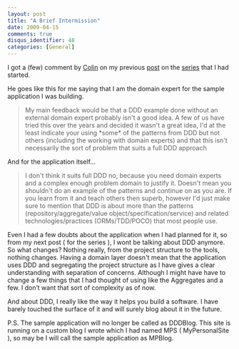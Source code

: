 ```yaml
---
layout: post
title: "A Brief Intermission"
date: 2009-04-15
comments: true
disqus_identifier: 48
categories: [General]
---
```

I got a (few) comment by [Colin](http://colinjack.blogspot.com/) on my
previous
[post](http://www.simplyvinay.com/Post/46/DDDBlog-Implementation.-Part-1.aspx)
on the
[series](http://www.simplyvinay.com/Post/42/My-foray-into-DDD,-TDD,-MVC-and-NHibernate.aspx)
that I had started.

He goes like this for me saying that I am the domain expert for the
sample application I was building.

> My main feedback would be that a DDD example done without an external
> domain expert probably isn't a good idea. A few of us have tried this
> over the years and decided it wasn't a great idea, I'd at the least
> indicate your using \*some\* of the patterns from DDD but not others
> (including the working with domain experts) and that this isn't
> necessarily the sort of problem that suits a full DDD approach

And for the application itself…

> I don't think it suits full DDD no, because you need domain experts
> and a complex enough problem domain to justify it. Doesn't mean you
> shouldn't do an example of the patterns and continue on as you are. If
> you learn from it and teach others then superb, however I'd just make
> sure to mention that DDD is about more than the patterns
> (repository/aggregate/value object/specification/service) and related
> technologies/practices (ORMs/TDD/POCO) that most people use.

Even I had a few doubts about the application when I had planned for it,
so from my next post ( for the series ), I wont be talking about DDD
anymore. So what changes? Nothing really, from the project structure to
the tools, nothing changes. Having a domain layer doesn't mean that the
application uses DDD and segregating the project structure as I have
gives a clear understanding with separation of concerns. Although I
might have have to change a few things that I had thought of using like
the Aggregates and a few. I don’t want that sort of complexity as of
now.

And about DDD, I really like the way it helps you build a software. I
have barely touched the surface of it and will surely blog about it in
the future.

P.S. The sample application will no longer be called as DDDBlog. This
site is running on a custom blog I wrote which I had named MPS (
MyPersonalSite ), so may be I will call the sample application as
MPBlog.

